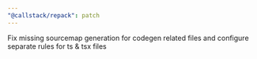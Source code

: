 ```yaml
---
"@callstack/repack": patch
---
```


Fix missing sourcemap generation for codegen related files and configure separate rules for ts & tsx files
